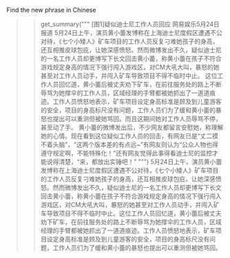 Find the new phrase in Chinese

>> get_summary("""
 [图1]疑似迪士尼工作人员回应
网易娱乐5月24日报道 5月24日上午，演员黄小蕾发博称在上海迪士尼度假区遭遇不公对待，《七个小矮人》矿车项目的工作人员反复刁难她孩子的身高，还互相推皮球包庇，让她深感愤怒。然而微博发出不久，疑似迪士尼的一名工作人员却更博写下长文回击黄小蕾，称黄小蕾在孩子不符合游戏规定身高的情况下强行闯入游戏区，对CM大吼大叫，暴怒的她甚至对工作人员动手，并闯入矿车导致项目不得不临时中止。
这位工作人员回忆道，黄小蕾后被丈夫劝下矿车，在前往服务处的路上不断辱骂为她撑伞的工作人员，区域经理的手臂都被她抓出了一道道痕迹。工作人员愤怒地表示，矿车项目设定身高标准是顾及到儿童游客的安全，项目的身高标尺没有问题，工作人员们为了缓和黄小蕾的暴怒也提出可以重测但被她骂回。而且这期间她对工作人员辱骂不停，甚至动了手。
黄小蕾的微博发出后，不少网友都留言安慰她，称理解她的心情。现在看到这位疑似工作人员的回击，有网友已是“丈二摸不着头脑”，“这两个版本差的有点远~”有网友则认为“公众人物也得遵守规定啊，不能特殊化！”还有网友觉得此事得看迪士尼的监控才能说得清楚，“来，都放出实锤吧！”
""")
>> 5月24日上午，演员黄小蕾发博称在上海迪士尼度假区遭遇不公对待，《七个小矮人》矿车项目的工作人员反复刁难她孩子的身高，还互相推皮球包庇，让她深感愤怒。然而微博发出不久，疑似迪士尼的一名工作人员却更博写下长文回击黄小蕾，称黄小蕾在孩子不符合游戏规定身高的情况下强行闯入游戏区，对CM大吼大叫，暴怒的她甚至对工作人员动手，并闯入矿车导致项目不得不临时中止。这位工作人员回忆道，黄小蕾后被丈夫劝下矿车，在前往服务处的路上不断辱骂为她撑伞的工作人员，区域经理的手臂都被她抓出了一道道痕迹。工作人员愤怒地表示，矿车项目设定身高标准是顾及到儿童游客的安全，项目的身高标尺没有问题，工作人员们为了缓和黄小蕾的暴怒也提出可以重测但被她骂回。

